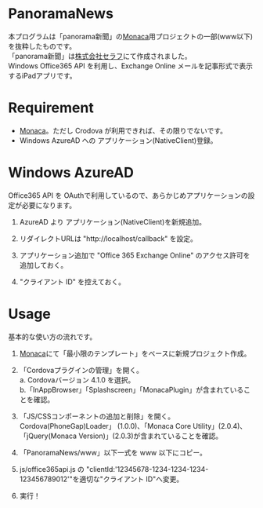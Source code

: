 # PanoramaNews
本プログラムは「panorama新聞」の[Monaca](https://ja.monaca.io/)用プロジェクトの一部(www以下)を抜粋したものです。  
「panorama新聞」は[株式会社セラフ](http://www.srp.co.jp/)にて作成されました。  
Windows Office365 API を利用し、Exchange Online メールを記事形式で表示するiPadアプリです。

# Requirement
* [Monaca](https://ja.monaca.io/)。ただし Crodova が利用できれば、その限りでないです。
* Windows AzureAD への アプリケーション(NativeClient)登録。

# Windows AzureAD
Office365 API を OAuthで利用しているので、あらかじめアプリケーションの設定が必要になります。  

1. AzureAD より アプリケーション(NativeClient)を新規追加。

2. リダイレクトURLは "http://localhost/callback" を設定。

3. アプリケーション追加で "Office 365 Exchange Online" のアクセス許可を追加しておく。

4. "クライアント ID" を控えておく。

# Usage
基本的な使い方の流れです。

1. [Monaca](https://ja.monaca.io/)にて「最小限のテンプレート」をベースに新規プロジェクト作成。

2. 「Cordovaプラグインの管理」を開く。  
a. Cordovaバージョン 4.1.0 を選択。  
b.「InAppBrowser」「Splashscreen」「MonacaPlugin」が含まれていることを確認。

3. 「JS/CSSコンポーネントの追加と削除」を開く。  
Cordova(PhoneGap)Loader」 (1.0.0)、「Monaca Core Utility」(2.0.4)、「jQuery(Monaca Version)」(2.0.3)が含まれていることを確認。

4. 「PanoramaNews/www」以下一式を www 以下にコピー。

5. js/office365api.js の "clientId:'12345678-1234-1234-1234-123456789012'"を適切な"クライアント ID"へ変更。

6. 実行！


